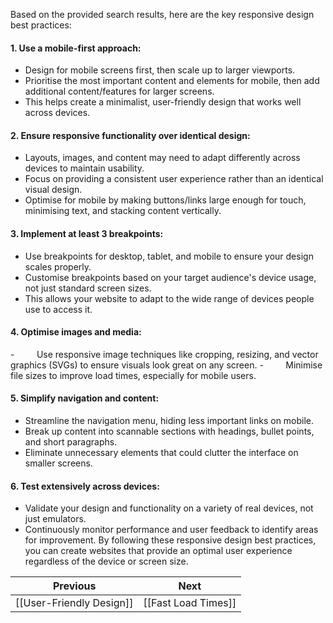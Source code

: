 Based on the provided search results, here are the key responsive design best practices:
#### **1. Use a mobile-first approach:**
- Design for mobile screens first, then scale up to larger viewports.
- Prioritise the most important content and elements for mobile, then add additional content/features for larger screens.
- This helps create a minimalist, user-friendly design that works well across devices.
#### **2. Ensure responsive functionality over identical design:**
- Layouts, images, and content may need to adapt differently across devices to maintain usability.
- Focus on providing a consistent user experience rather than an identical visual design.
- Optimise for mobile by making buttons/links large enough for touch, minimising text, and stacking content vertically.
#### **3. Implement at least 3 breakpoints:**
- Use breakpoints for desktop, tablet, and mobile to ensure your design scales properly.
- Customise breakpoints based on your target audience's device usage, not just standard screen sizes.
- This allows your website to adapt to the wide range of devices people use to access it.
#### **4. Optimise images and media:**
-         Use responsive image techniques like cropping, resizing, and vector graphics (SVGs) to ensure visuals look great on any screen.
-         Minimise file sizes to improve load times, especially for mobile users.
#### **5. Simplify navigation and content:**
- Streamline the navigation menu, hiding less important links on mobile.
- Break up content into scannable sections with headings, bullet points, and short paragraphs.
- Eliminate unnecessary elements that could clutter the interface on smaller screens.
#### **6. Test extensively across devices:**
- Validate your design and functionality on a variety of real devices, not just emulators.
- Continuously monitor performance and user feedback to identify areas for improvement.
By following these responsive design best practices, you can create websites that provide an optimal user experience regardless of the device or screen size.

| Previous                 | Next                |
| ------------------------ | ------------------- |
| [[User-Friendly Design]] | [[Fast Load Times]] |
